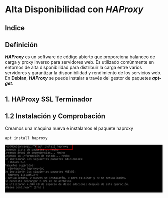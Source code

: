 # Alta Disponibilidad con ***HAProxy***

## Indice

## Definición 

***HAProxy*** es un software de código abierto que proporciona balanceo de carga y proxy inverso para servidores web. Es utilizado comúnmente en entornos de alta disponibilidad para distribuir la carga entre varios servidores y garantizar la disponibilidad y rendimiento de los servicios web. En **Debian**, ***HAProxy*** se puede instalar a través del gestor de paquetes ***apt-get***.

## 1. HAProxy SSL Terminador

## 1.2 Instalación y Comprobación

Creamos una máquina nueva e instalamos el paquete haproxy 

~~~
apt install haproxy
~~~

![Comando de Instalación](./img/HAProxy/1_aproxy_instalacion.png)